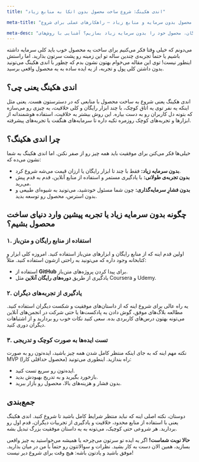 ```yaml
---
title: "اندی هکینگ: شروع ساخت محصول بدون اتکا به منابع زیاد"

meta-title: "اندی هکینگ: ساخت محصول بدون سرمایه و منابع زیاد — راهکارهای عملی برای شروع"

meta-desc: "چگونه با اندی هکینگ و استفاده از ابزارهای رایگان، محصول خود را بدون سرمایه زیاد بسازیم؟ آشنایی با روش‌های MVP، یادگیری از تجربیات دیگران و شروع سریع با حداقل امکانات."
---
```


می‌دونم که خیلی وقتا فکر می‌کنیم برای ساخت یه محصول خوب باید کلی سرمایه داشته باشیم یا حتماً تجربه‌ی چندین ساله تو این زمینه رو پشت سرتون بذارید. اما راستش اینطور نیست! توی این مقاله می‌خوام بهتون نشون بدم که چطور با اندی هکینگ می‌تونید بدون داشتن کلی پول و تجربه، از یه ایده ساده به یه محصول واقعی برسید.

## اندی هکینگ یعنی چی؟

اندی هکینگ یعنی شروع به ساخت محصول با منابعی که در دسترستون هست. یعنی مثل اینکه یه نفر توی یه اتاق کوچک، با چند ابزار رایگان و کلی خلاقیت، یه چیزی رو می‌سازه که بتونه دل کاربران رو به دست بیاره. این روش بیشتر به خلاقیت، استفاده هوشمندانه از ابزارها و تجربه‌های کوچک روزمره تکیه داره تا سرمایه‌های هنگفت یا تجربه‌های پیشرفته.

## چرا اندی هکینگ؟

خیلی‌ها فکر می‌کنن برای موفقیت باید همه چیز رو از صفر نکنن. اما اندی هکینگ به شما نشون می‌ده که:
- **بدون سرمایه زیاد:** فقط با چند تا ابزار رایگان یا ارزان قیمت می‌شه شروع کرد.
- **بدون تجربه‌ی طولانی:** با یادگیری مستمر و استفاده از منابع آنلاین، قدم به قدم پیش می‌رید.
- **بدون فشارِ سرمایه‌گذاری:** چون شما مسئول خودشید، می‌تونید به شیوه‌ای طبیعی و بدون استرس، محصول رو توسعه بدید.

## چگونه بدون سرمایه زیاد یا تجربه پیشین وارد دنیای ساخت محصول بشیم؟

### ۱. استفاده از منابع رایگان و متن‌باز

اولین قدم اینه که از منابع رایگان و ابزارهای متن‌باز استفاده کنید. امروزه کلی ابزار و کتابخانه وجود داره که می‌تونید به راحتی ازشون استفاده کنید. مثلاً:
- استفاده از **GitHub** برای پیدا کردن پروژه‌های متن‌باز.
- یادگیری از طریق **دوره‌های رایگان آنلاین** مثل Coursera و Udemy.

### ۲. یادگیری از تجربه‌های دیگران

یه راه عالی برای شروع اینه که از داستان‌های موفقیت و شکست دیگران استفاده کنید. مطالعه بلاگ‌های موفق، گوش دادن به پادکست‌ها یا حتی شرکت در انجمن‌های آنلاین می‌تونه بهتون درس‌های کاربردی بده. سعی کنید نکات خوب رو بردارید و از اشتباهات دیگران دوری کنید.

### ۳. تست ایده‌ها به صورت کوچک و تدریجی

نکته مهم اینه که به جای اینکه منتظر کامل شدن همه چیز باشید، ایده‌تون رو به صورت MVP (محصول حداقلی کارا) راه بندازید. اینطوری می‌تونید:
- ایده‌تون رو سریع تست کنید.
- بازخورد بگیرید و به تدریج بهبودش بدید.
- بدون فشار و هزینه‌های بالا، محصول رو بازار ببرید.

## جمع‌بندی

دوستان، نکته اصلی اینه که نباید منتظر شرایط کامل باشید تا شروع کنید. اندی هکینگ یعنی با استفاده از منابع محدود، خلاقیت و یادگیری از تجربیات دیگران، قدم اول رو بردارید. هر شروعی حتی کوچیک، می‌تونه به یه داستان موفقیت بزرگ تبدیل بشه.

**حالا نوبت شماست!** اگر یه ایده تو سرتون می‌چرخه یا همیشه می‌خواستید یه چیز واقعی بسازید، همین الان دست به کار بشید. نظرات و سوالاتتون رو حتماً با من در میان بذارید. موفق باشید و یادتون باشه: هیچ وقت برای شروع دیر نیست!